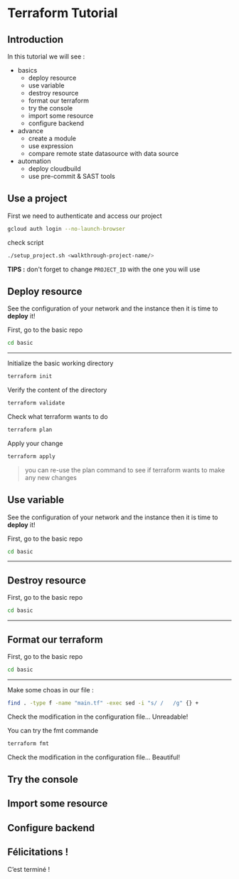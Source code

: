 # Terraform Tutorial
## Introduction
In this tutorial we will see :
- basics
    - deploy resource
    - use variable
    - destroy resource
    - format our terraform
    - try the console
    - import some resource
    - configure backend
- advance
    - create a module
    - use expression
    - compare remote state datasource with data source
- automation    
    - deploy cloudbuild
    - use pre-commit & SAST tools

## Use a project

<walkthrough-project-setup></walkthrough-project-setup>

First we need to authenticate and access our project
```bash
gcloud auth login --no-launch-browser
```


<walkthrough-editor-open-file
    filePath="cloudshell_open/terraform-tuto/setup_project.sh">
    check script
</walkthrough-editor-open-file>

```bash
./setup_project.sh <walkthrough-project-name/>
```
**TIPS :** don't forget to change `PROJECT_ID` with the one you will use
## Deploy resource

See the<walkthrough-editor-open-file
    filePath="cloudshell_open/terraform-tuto/basic/main.tf">
    configuration
</walkthrough-editor-open-file> of your network and the instance then it is time to **deploy** it!

First, go to the basic repo
```bash
cd basic
```

***

Initialize the basic working directory
```bash
terraform init
```

Verify the content of the directory
```bash
terraform validate
```

Check what terraform wants to do
```bash
terraform plan
```

Apply your change
```bash
terraform apply
```

> you can re-use the plan command to see if terraform wants to make any new changes

## Use variable
See the<walkthrough-editor-open-file
    filePath="cloudshell_open/terraform-tuto/basic/main.tf">
    configuration
</walkthrough-editor-open-file> of your network and the instance then it is time to **deploy** it!

First, go to the basic repo
```bash
cd basic
```
***
## Destroy resource
First, go to the basic repo
```bash
cd basic
```
***
## Format our terraform
First, go to the basic repo
```bash
cd basic
```
***
Make some choas in our file :
```bash
find . -type f -name "main.tf" -exec sed -i "s/ /   /g" {} +   
```

Check the modification in the <walkthrough-editor-open-file
    filePath="cloudshell_open/terraform-tuto/basic/main.tf">
    configuration
</walkthrough-editor-open-file> file... Unreadable!

You can try the fmt commande
```bash
terraform fmt
```

Check the modification in the <walkthrough-editor-open-file
    filePath="cloudshell_open/terraform-tuto/basic/main.tf">
    configuration
</walkthrough-editor-open-file> file... Beautiful!
## Try the console
## Import some resource
## Configure backend

## Félicitations !

<walkthrough-conclusion-trophy></walkthrough-conclusion-trophy>

C’est terminé !